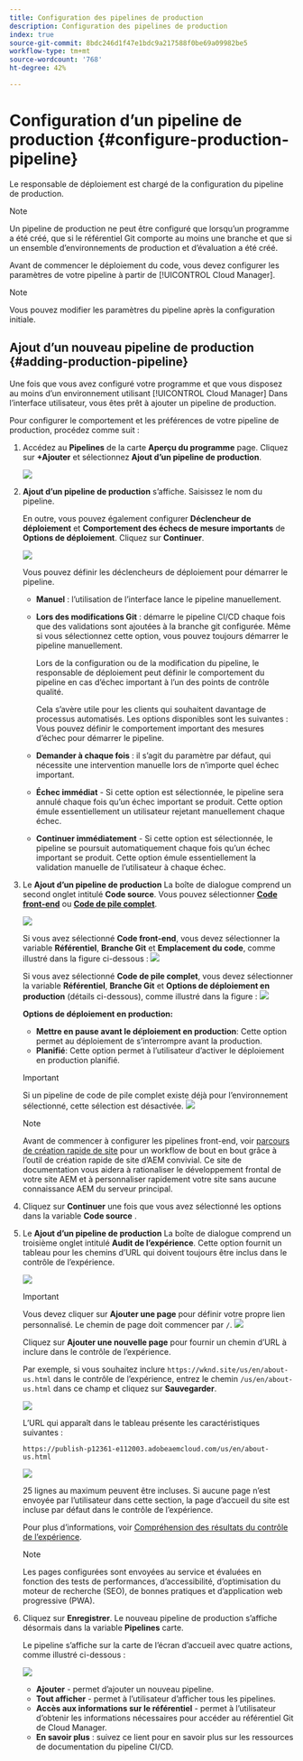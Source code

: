 ```yaml
---
title: Configuration des pipelines de production
description: Configuration des pipelines de production
index: true
source-git-commit: 8bdc246d1f47e1bdc9a217588f0be69a09982be5
workflow-type: tm+mt
source-wordcount: '768'
ht-degree: 42%

---
```



# Configuration d’un pipeline de production {#configure-production-pipeline}

Le responsable de déploiement est chargé de la configuration du pipeline de production.

>[!NOTE]
>Un pipeline de production ne peut être configuré que lorsqu’un programme a été créé, que si le référentiel Git comporte au moins une branche et que si un ensemble d’environnements de production et d’évaluation a été créé.

Avant de commencer le déploiement du code, vous devez configurer les paramètres de votre pipeline à partir de [!UICONTROL Cloud Manager].

>[!NOTE]
>Vous pouvez modifier les paramètres du pipeline après la configuration initiale.

## Ajout d’un nouveau pipeline de production {#adding-production-pipeline}

Une fois que vous avez configuré votre programme et que vous disposez au moins d’un environnement utilisant [!UICONTROL Cloud Manager] Dans l’interface utilisateur, vous êtes prêt à ajouter un pipeline de production.

Pour configurer le comportement et les préférences de votre pipeline de production, procédez comme suit :

1. Accédez au **Pipelines** de la carte **Aperçu du programme** page.
Cliquez sur **+Ajouter** et sélectionnez **Ajout d’un pipeline de production**.

   ![](/help/implementing/cloud-manager/assets/configure-pipeline/add-prod-1.png)

1. **Ajout d’un pipeline de production** s’affiche. Saisissez le nom du pipeline.

   En outre, vous pouvez également configurer **Déclencheur de déploiement** et **Comportement des échecs de mesure importants** de **Options de déploiement**. Cliquez sur **Continuer**.

   ![](/help/implementing/cloud-manager/assets/configure-pipeline/prod-pipeline-add2.png)


   Vous pouvez définir les déclencheurs de déploiement pour démarrer le pipeline.

   * **Manuel** : l’utilisation de l’interface lance le pipeline manuellement.
   * **Lors des modifications Git** : démarre le pipeline CI/CD chaque fois que des validations sont ajoutées à la branche git configurée. Même si vous sélectionnez cette option, vous pouvez toujours démarrer le pipeline manuellement.

      Lors de la configuration ou de la modification du pipeline, le responsable de déploiement peut définir le comportement du pipeline en cas d’échec important à l’un des points de contrôle qualité.

      Cela s’avère utile pour les clients qui souhaitent davantage de processus automatisés. Les options disponibles sont les suivantes :
   Vous pouvez définir le comportement important des mesures d’échec pour démarrer le pipeline.

   * **Demander à chaque fois** : il s’agit du paramètre par défaut, qui nécessite une intervention manuelle lors de n’importe quel échec important.
   * **Échec immédiat** - Si cette option est sélectionnée, le pipeline sera annulé chaque fois qu’un échec important se produit. Cette option émule essentiellement un utilisateur rejetant manuellement chaque échec.
   * **Continuer immédiatement** - Si cette option est sélectionnée, le pipeline se poursuit automatiquement chaque fois qu’un échec important se produit. Cette option émule essentiellement la validation manuelle de l’utilisateur à chaque échec.


1. Le **Ajout d’un pipeline de production** La boîte de dialogue comprend un second onglet intitulé **Code source**. Vous pouvez sélectionner **[Code front-end](/help/implementing/cloud-manager/configuring-pipelines/introduction-ci-cd-pipelines.md#front-end)** ou **[Code de pile complet](/help/implementing/cloud-manager/configuring-pipelines/introduction-ci-cd-pipelines.md#full-stack-pipeline)**.

   ![](/help/implementing/cloud-manager/assets/configure-pipeline/prodpipeline-fullstack1.png)

   Si vous avez sélectionné **Code front-end**, vous devez sélectionner la variable **Référentiel**, **Branche Git** et **Emplacement du code**, comme illustré dans la figure ci-dessous :
   ![](/help/implementing/cloud-manager/assets/configure-pipeline/prodpipeline-fullstack1.png)

   Si vous avez sélectionné **Code de pile complet**, vous devez sélectionner la variable **Référentiel**, **Branche Git** et **Options de déploiement en production** (détails ci-dessous), comme illustré dans la figure :
   ![](/help/implementing/cloud-manager/assets/configure-pipeline/prodpipeline-fullstack2.png)

   **Options de déploiement en production:**

   * **Mettre en pause avant le déploiement en production**: Cette option permet au déploiement de s’interrompre avant la production.
   * **Planifié**: Cette option permet à l’utilisateur d’activer le déploiement en production planifié.

   >[!IMPORTANT]
   >Si un pipeline de code de pile complet existe déjà pour l’environnement sélectionné, cette sélection est désactivée.
   >![](/help/implementing/cloud-manager/assets/configure-pipeline/full-stack-disabled.png)

   >[!NOTE]
   >Avant de commencer à configurer les pipelines front-end, voir [parcours de création rapide de site](https://experienceleague.adobe.com/docs/experience-manager-cloud-service/sites-journey/quick-site/overview.html) pour un workflow de bout en bout grâce à l’outil de création rapide de site d’AEM convivial. Ce site de documentation vous aidera à rationaliser le développement frontal de votre site AEM et à personnaliser rapidement votre site sans aucune connaissance AEM du serveur principal.

1. Cliquez sur **Continuer** une fois que vous avez sélectionné les options dans la variable **Code source** .

1. Le **Ajout d’un pipeline de production** La boîte de dialogue comprend un troisième onglet intitulé **Audit de l’expérience**. Cette option fournit un tableau pour les chemins d’URL qui doivent toujours être inclus dans le contrôle de l’expérience.

   ![](/help/implementing/cloud-manager/assets/configure-pipeline/add-prod-audit.png)

   >[!IMPORTANT]
   >Vous devez cliquer sur **Ajouter une page** pour définir votre propre lien personnalisé. Le chemin de page doit commencer par `/`.
   >![](/help/implementing/cloud-manager/assets/configure-pipeline/add-prod-audit2.png)


   Cliquez sur **Ajouter une nouvelle page** pour fournir un chemin d’URL à inclure dans le contrôle de l’expérience.

   Par exemple, si vous souhaitez inclure `https://wknd.site/us/en/about-us.html` dans le contrôle de l’expérience, entrez le chemin `/us/en/about-us.html` dans ce champ et cliquez sur **Sauvegarder**.

   ![](/help/implementing/cloud-manager/assets/configure-pipeline/add-prod-audit3.png)

   L’URL qui apparaît dans le tableau présente les caractéristiques suivantes :

   `https://publish-p12361-e112003.adobeaemcloud.com/us/en/about-us.html`

   ![](/help/implementing/cloud-manager/assets/configure-pipeline/add-prod-audit4.png)

   25 lignes au maximum peuvent être incluses. Si aucune page n’est envoyée par l’utilisateur dans cette section, la page d’accueil du site est incluse par défaut dans le contrôle de l’expérience.

   Pour plus d’informations, voir [Compréhension des résultats du contrôle de l’expérience](/help/implementing/cloud-manager/experience-audit-testing.md).

   >[!NOTE]
   > Les pages configurées sont envoyées au service et évaluées en fonction des tests de performances, d’accessibilité, d’optimisation du moteur de recherche (SEO), de bonnes pratiques et d’application web progressive (PWA).

1. Cliquez sur **Enregistrer**. Le nouveau pipeline de production s’affiche désormais dans la variable **Pipelines** carte.

   Le pipeline s’affiche sur la carte de l’écran d’accueil avec quatre actions, comme illustré ci-dessous :

   ![](/help/implementing/cloud-manager/assets/configure-pipeline/prod-created.png)

   * **Ajouter** - permet d’ajouter un nouveau pipeline.
   * **Tout afficher** - permet à l’utilisateur d’afficher tous les pipelines.
   * **Accès aux informations sur le référentiel** - permet à l’utilisateur d’obtenir les informations nécessaires pour accéder au référentiel Git de Cloud Manager.
   * **En savoir plus** : suivez ce lient pour en savoir plus sur les ressources de documentation du pipeline CI/CD.


